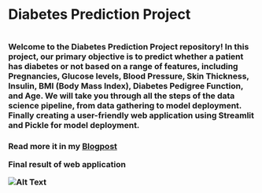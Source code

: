 <h1/>
  Diabetes Prediction Project
<h1/>
<h3/>Welcome to the Diabetes Prediction Project repository!
In this project, our primary objective is to predict whether a patient has diabetes or not based on a range of features, including Pregnancies, Glucose levels, Blood Pressure, Skin Thickness, Insulin, BMI (Body Mass Index), Diabetes Pedigree Function, and Age. We will take you through all the steps of the data science pipeline, from data gathering to model deployment. Finally creating a user-friendly web application using Streamlit and Pickle for model deployment.<h3/>

Read more it in my [Blogpost](https://medium.com/@saudhaminiupdated/developing-a-diabetes-risk-assessment-model-with-svm-algorithm-4a8e57210e47)

Final result of web application



![Alt Text](https://github.com/SaudhaminiAN/Diabetes-Prediction/assets/149544821/8bc58345-6ff1-40a5-b0be-9b5704b5ad21)

